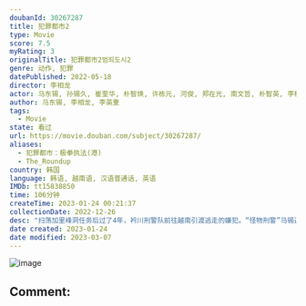 ```yaml
---
doubanId: 30267287
title: 犯罪都市2
type: Movie
score: 7.5
myRating: 3
originalTitle: 犯罪都市2범죄도시2
genre: 动作, 犯罪
datePublished: 2022-05-18
director: 李相龙
actor: 马东锡, 孙锡久, 崔奎华, 朴智焕, 许栋元, 河俊, 郑在光, 南文哲, 朴智英, 李柱元, 音文硕, 金灿亨, 李奎元, 全镇吾, 李多一, 金英成, 车宇振, 尹炳熙, 朴恩宇, 金相中
author: 马东锡, 李相龙, 李英重
tags:
  - Movie
state: 看过
url: https://movie.douban.com/subject/30267287/
aliases:
  - 犯罪都市：极拳执法(港)
  - The_Roundup
country: 韩国
language: 韩语, 越南语, 汉语普通话, 英语
IMDb: tt15838850
time: 106分钟
createTime: 2023-01-24 00:21:37
collectionDate: 2022-12-26
desc: "扫荡加里峰洞任务后过了4年，衿川刑警队前往越南引渡逃走的嫌犯。“怪物刑警”马锡道和全日万组长发现在当地的嫌犯十分可疑,得知其背后有个凶恶残暴的主使者姜海相。马锡道和衿川刑警队奔走于韩国和越南两地,开始..."
date created: 2023-01-24
date modified: 2023-03-07
---
```


![image](p2872991814.jpg)

Comment:
---
